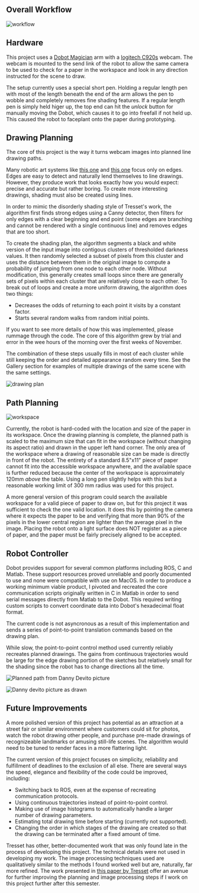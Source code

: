 ## Overall Workflow

![workflow](images/workflow.png)

## Hardware

This project uses a [Dobot Magician](https://www.dobot.cc/dobot-magician/product-overview.html) arm with a [logitech C920s](https://www.logitech.com/en-us/product/hd-pro-webcam-c920s) webcam. The webcam is mounted to the send link of the robot to allow the same camera to be used to check for a paper in the workspace and look in any direction instructed for the scene to draw. 

The setup currently uses a special short pen. Holding a regular length pen with most of the length beneath the end of the arm allows the pen to wobble and completely removes fine shading features. If a regular length pen is simply held higer up, the top end can hit the *unlock* button for manually moving the Dobot, which causes it to go into freefall if not held up. This caused the robot to faceplant onto the paper during prototyping. 

## Drawing Planning

The core of this project is the way it turns webcam images into planned line drawing paths. 

Many robotic art systems like [this one](https://www.ri.cmu.edu/wp-content/uploads/2019/01/Li-Mengtian-WACV-2019-Photo-Sketching.pdf) and [this one](http://www.cs.umanitoba.ca/~durocher/research/pubs/lbadAIM2012.pdf) focus only on edges. Edges are easy to detect and naturally lend themselves to line drawings. However, they produce work that looks exactly how you would expect: precise and accurate but rather boring. To create more interesting drawings, shading must also be created using lines. 

In order to mimic the disorderly shading style of Tresset's work, the algorithm first finds strong edges using a Canny detector, then filters for only edges with a clear beginning and end point (some edges are branching and cannot be rendered with a single continuous line) and removes edges that are too short. 

To create the shading plan, the algorithm segments a black and white version of the input image into contigous clusters of thresholded darkness values. It then randomly selected a subset of pixels from this cluster and uses the distance between them in the original image to compute a probability of jumping from one node to each other node. Without modification, this generally creates small loops since there are generally sets of pixels within each cluster that are relatively close to each other. To break out of loops and create a more uniform drawing, the algorithm does two things: 

- Decreases the odds of returning to each point it visits by a constant factor. 
- Starts several random walks from random initial points. 

If you want to see more details of how this was implemented, please rummage through the code. The core of this algorithm grew by trial and error in the wee hours of the morning over the first weeks of November. 

The combination of these steps usually fills in most of each cluster while still keeping the order and detailed appearance random every time. See the Gallery section for examples of multiple drawings of the same scene with the same settings. 

![drawing plan](images/imageprocess.png)

## Path Planning

![workspace](images/dobot_workspace.png)

Currently, the robot is hard-coded with the location and size of the paper in its workspace. Once the drawing planning is complete, the planned path is scaled to the maximum size that can fit in the workspace (without changing its aspect ratio) and drawn in the upper left hand corner. The only area of the workspace where a drawing of reasonable size can be made is directly in front of the robot. The entirety of a standard 8.5"x11" piece of paper cannot fit into the accessible workspace anywhere, and the available space is further reduced because the center of the workspace is approximately 120mm *above* the table. Using a long pen slightly helps with this but a reasonable working limit of 300 mm radius was used for this project. 

A more general version of this program could search the available workspace for a valid piece of paper to draw on, but for this project it was sufficient to check the one valid location. It does this by pointing the camera where it expects the paper to be and verifying that more than 90% of the pixels in the lower central region are lighter than the average pixel in the image. Placing the robot onto a light surface does NOT register as a piece of paper, and the paper must be fairly precisely aligned to be accepted. 

## Robot Controller

Dobot provides support for several common platforms including ROS, C and Matlab. These support resources proved unreliable and poorly documented to use and none were compatible with use on MacOS. In order to produce a working minimum viable product, I pivoted and recreated the core communication scripts originally written in C in Matlab in order to send serial messages directly from Matlab to the Dobot. This required writing custom scripts to convert coordinate data into Dobot's hexadecimal float format. 

The current code is not asyncronous as a result of this implementation and sends a series of point-to-point translation commands based on the drawing plan. 

While slow, the point-to-point control method used currently reliably recreates planned drawings. The gains from continuous trajectories would be large for the edge drawing portion of the sketches but relatively small for the shading since the robot has to change directions all the time. 

![Planned path from Danny Devito picture](images/danny_plan.png)

![Danny devito picture as drawn](images/danny_drawn.png)

## Future Improvements

A more polished version of this project has potential as an attraction at a street fair or similar environment where customers could sit for photos, watch the robot drawing other people, and purchase pre-made drawings of recognizeable landmarks or amusing still-life scenes. The algorithm would need to be tuned to render faces in a more flattering light. 

The current version of this project focuses on simplicity, reliability and fulfillment of deadlines to the exclusion of all else. There are several ways the speed, elegance and flexibility of the code could be improved, including: 

- Switching back to ROS, even at the expense of recreating communication protocols. 
- Using continuous trajectories instead of point-to-point control. 
- Making use of image histograms to automatically handle a larger number of drawing parameters. 
- Estimating total drawing time before starting (currently not supported). 
- Changing the order in which stages of the drawing are created so that the drawing can be terminated after a fixed amount of time. 

Tresset has other, better-documented work that was only found late in the process of developing this project. The technical details were not used in developing my work. The image processing techniques used are qualitatively similar to the methods I found worked well but are, naturally, far more refined. The work presented in [this paper by Tresset](https://www.sciencedirect.com/science/article/pii/S0097849313000149) offer an avenue for further improving the planning and image processing steps if I work on this project further after this semester.
